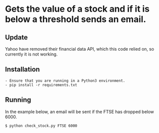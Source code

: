 # Gets the value of a stock and if it is below a threshold sends an email.

## Update 
Yahoo have removed their financial data API, which this code relied on, so
currently it is not working.

## Installation
    - Ensure that you are running in a Python3 environment.
    - pip install -r requirements.txt

## Running 
In the example below, an email will be sent if the FTSE has dropped below 6000.

```bash
$ python check_stock.py FTSE 6000
```

